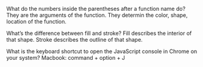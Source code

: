 What do the numbers inside the parentheses after a function name do?
  They are the arguments of the function. They determin the color, shape, location of the function.

What’s the difference between fill and stroke?
  Fill describes the interior of that shape. Stroke describes the outline of that shape.

What is the keyboard shortcut to open the JavaScript console in Chrome on your system?
  Macbook: command + option + J
